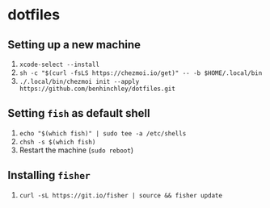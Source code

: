 # dotfiles

## Setting up a new machine
1. `xcode-select --install`
1. `sh -c "$(curl -fsLS https://chezmoi.io/get)" -- -b $HOME/.local/bin`
1. `./.local/bin/chezmoi init --apply https://github.com/benhinchley/dotfiles.git`

## Setting `fish` as default shell
1. `echo "$(which fish)" | sudo tee -a /etc/shells`
1. `chsh -s $(which fish)`
1. Restart the machine (`sudo reboot`)

## Installing `fisher`
1. `curl -sL https://git.io/fisher | source && fisher update`
